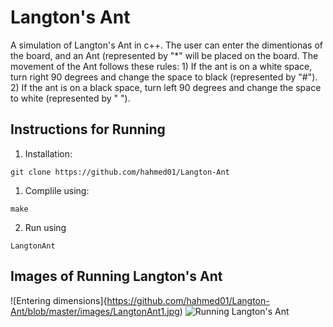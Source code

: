 # Langton's Ant

A simulation of Langton's Ant in c++. The user can enter the dimentionas of the board, and an Ant (represented by "*" will be placed 
on the board. The movement of the Ant follows these rules:
    1) If the ant is on a white space, turn right 90 degrees and change the space to black (represented by "#").
    2) If the ant is on a black space, turn left 90 degrees and change the space to white (represented by " ").
    
    

## Instructions for Running
1) Installation:
```
git clone https://github.com/hahmed01/Langton-Ant
```
1) Complile using:
```
make
```
2) Run using
```
LangtonAnt
```

## Images of Running Langton's Ant
![Entering dimensions]{https://github.com/hahmed01/Langton-Ant/blob/master/images/LangtonAnt1.jpg)
![Running Langton's Ant](https://github.com/hahmed01/Langton-Ant/blob/master/images/LangtonAnt2.jpg)

